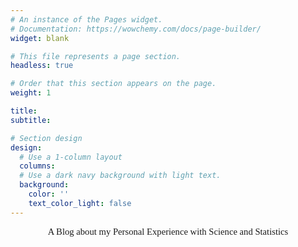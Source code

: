 ```yaml
---
# An instance of the Pages widget.
# Documentation: https://wowchemy.com/docs/page-builder/
widget: blank

# This file represents a page section.
headless: true

# Order that this section appears on the page.
weight: 1

title: 
subtitle: 

# Section design
design:
  # Use a 1-column layout
  columns: 
  # Use a dark navy background with light text.
  background:
    color: ''
    text_color_light: false
---
```


<center>
<p style="font-family: monaco; font-size:11pt"> A Blog about my Personal Experience with Science and Statistics </p> </center>
